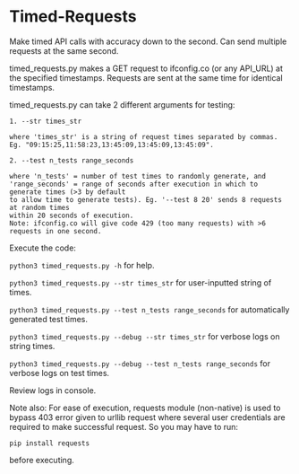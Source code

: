 # Timed-Requests
Make timed API calls with accuracy down to the second. Can send multiple requests at the same second.

timed_requests.py makes a GET request to ifconfig.co (or any API_URL) at the specified timestamps.
Requests are sent at the same time for identical timestamps.

timed_requests.py can take 2 different arguments for testing:

    1. --str times_str 
    
    where 'times_str' is a string of request times separated by commas.
    Eg. "09:15:25,11:58:23,13:45:09,13:45:09,13:45:09".

    2. --test n_tests range_seconds 

    where 'n_tests' = number of test times to randomly generate, and
    'range_seconds' = range of seconds after execution in which to generate times (>3 by default
    to allow time to generate tests). Eg. '--test 8 20' sends 8 requests at random times
    within 20 seconds of execution.
    Note: ifconfig.co will give code 429 (too many requests) with >6 requests in one second.

Execute the code:

`python3 timed_requests.py -h` for help.

`python3 timed_requests.py --str times_str` for user-inputted string of times.

`python3 timed_requests.py --test n_tests range_seconds` for automatically generated test times.

`python3 timed_requests.py --debug --str times_str` for verbose logs on string times.

`python3 timed_requests.py --debug --test n_tests range_seconds` for verbose logs on test times.

Review logs in console.

Note also:
For ease of execution, requests module (non-native) is used to bypass 403 error given to urllib
request where several user credentials are required to make successful request. So you may have to run:

`pip install requests`

before executing.
